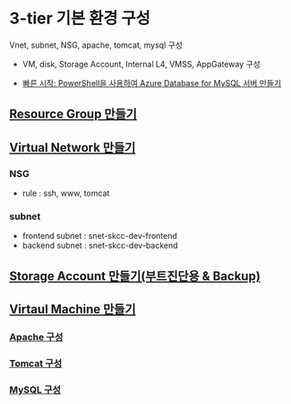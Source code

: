 # 3-tier 기본 환경 구성
Vnet, subnet, NSG, apache, tomcat, mysql 구성
- VM, disk, Storage Account, Internal L4, VMSS, AppGateway 구성

* [빠른 시작: PowerShell을 사용하여 Azure Database for MySQL 서버 만들기](https://docs.microsoft.com/ko-kr/azure/mysql/quickstart-create-mysql-server-database-using-azure-powershell)

## [Resource Group 만들기](./AzureResourceGroup.md)

## [Virtual Network 만들기](./AzureVirtualNetwork.md)
### NSG
- rule : ssh, www, tomcat
### subnet
- frontend subnet : snet-skcc-dev-frontend
- backend subnet : snet-skcc-dev-backend

## [Storage Account 만들기(부트진단용 & Backup)](./AzureStorageAccount.md)
## [Virtaul Machine 만들기](./AzureVirtualMachine.md)
### [Apache 구성](./Apache.md)
### [Tomcat 구성](./Tomcat.md)
### [MySQL 구성](./AzureMySQL.md)

